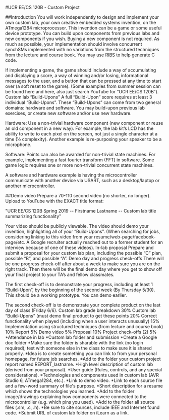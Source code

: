 #UCR EE/CS 120B - Custom Project

##Introduction
You will work independently to design and implement your own custom lab, your own creative embedded systems invention, on the ATmega1284 microprocessor. This invention can be a game or some useful device prototype. You can build upon components from previous labs and new components if you wish. Buying a new component is not required. As much as possible, your implementation should involve concurrent synchSMs implemented with no variations from the structured techniques from the lecture and course book. You may use RIBS to help generate C code.

If implementing a game, the game should include 
a way of accumulating and displaying a score, 
a way of winning and/or losing, 
informational messages to the user, and 
a button that can be pressed at any time to start over (a soft reset to the game). 
(Some examples from summer session can be found here and here, also just search YouTube for “UCR EE/CS 120B”).
Custom lab “Build-Upons”
A full “Build-Upon” score requires at least 3 individual “Build-Upons”. These “Build-Upons” can come from two general domains: hardware and software. You may build-upon previous lab exercises, or create new software and/or use new hardware.

Hardware: Use a non-trivial hardware component (new component or reuse an old component in a new way). For example, the lab kit’s LCD has the ability to write to each pixel on the screen, not just a single character at a time (½ complexity). Another example is re-purposing your speaker to be a microphone.

Software: Points can also be awarded for non-trivial state machines. For example, implementing a fast fourier transform (FFT) in software. Some game logic requires one or more non-trivial concurrent state machines.

A software and hardware example is having the microcontroller communicate with another device via USART, such as a desktop/laptop or another microcontroller.

##Demo video
Prepare a 70-110 second video (no shorter, no longer). Upload to YouTube with the EXACT title format:

 "UCR EE/CS 120B Spring 2019 -- Firstname Lastname -- Custom lab title summarizing functionality"

Your video should be publicly viewable. The video should demo your invention, highlighting all of your “Build-Upons”. (When searching for jobs, considering linking to this video from your resume/web-page/facebook-page/etc. A Google recruiter actually reached out to a former student for an interview because of one of these videos). 
In-lab proposal
Prepare and submit a proposal for your custom lab plan, including the possible “C” plan, possible “B”, and possible “A”.
Demo day and progress check-offs
There will be one progress check-off after about a week to make sure you are on the right track. Then there will be the final demo day where you get to show off your final project to your TA’s and fellow classmates.

The first check-off is to demonstrate your progress, including at least 1 “Build-Upon”, by the beginning of the second week (By Thursday 5/30). This should be a working prototype. You can demo earlier.

The second check-off is to demonstrate your complete product on the last day of class (Friday 6/6).
Custom lab grade breakdown
30%
Custom lab “Build-Upons” (must demo final product to get these points
20%
Correct functionality when played (including when a user interacts unusually)
15%
Implementation using structured techniques (from lecture and course book)
10%
Report
5%
Demo video
5%
Proposal
10%
Project check-offs (2)
5%
*Attendance in lab
*Custom lab folder and submission
*Create a Google doc folder
*Make sure the folder is sharable with the link (no login required); test with someone else in the class to make sure it is shared properly.
*Idea is to create something you can link to from your personal homepage, for future job searches.
*Add to the folder your custom project report named REPORT_lastname.
*High level description of custom lab (derived from your proposal).
*User guide (Rules, controls, and any special considerations).
*Technologies and components used in custom lab (AVR Studio 6, ATmega1284, etc.).
*Link to demo video.
*Link to each source file and a few-word summary of file's purpose.
*Short description for a resume which shows the technologies you learned.
*Add to the folder image/drawings explaining how components were connected to the microcontroller (e.g. which pins you used).
*Add to the folder all source files (.sm, .c, .h).
*Be sure to cite sources, include IEEE and Internet found code.
*Submit URL of custom lab folder on iLearn as a link.

